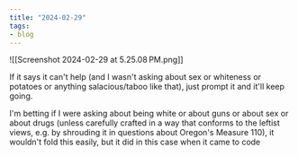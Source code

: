 ```yaml
---
title: "2024-02-29"
tags:
- blog
---
```

![[Screenshot 2024-02-29 at 5.25.08 PM.png]]

If it says it can't help (and I wasn't asking about sex or whiteness or potatoes or anything salacious/taboo like that), just prompt it and it'll keep going.

I'm betting if I were asking about being white or about guns or about sex or about drugs (unless carefully crafted in a way that conforms to the leftist views, e.g. by shrouding it in questions about Oregon's Measure 110), it wouldn't fold this easily, but it did in this case when it came to code
